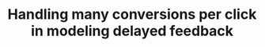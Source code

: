 ---
layout: publication
authors: 'A. Badanidiyuru, A. Evdokimov, V. Krishnan, P. Li, W. Vonnegut, and J. Wang'
title: 'Handling many conversions per click in modeling delayed feedback'
year: '2021'
conference: ''
---